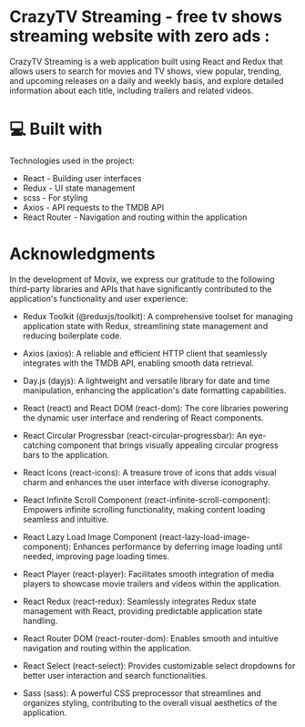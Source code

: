 # CrazyTV Streaming - free tv shows streaming website with zero ads :
CrazyTV Streaming is a web application built using React and Redux that allows users to search for movies and TV shows, view popular, trending, and upcoming releases on a daily and weekly basis, and explore detailed information about each title, including trailers and related videos.

# 💻 Built with
Technologies used in the project:

- React - Building user interfaces
- Redux - UI state management
- scss - For styling
- Axios - API requests to the TMDB API
- React Router - Navigation and routing within the application

# Acknowledgments

In the development of Movix, we express our gratitude to the following third-party libraries and APIs that have significantly contributed to the application's functionality and user experience:

- Redux Toolkit (@reduxjs/toolkit): A comprehensive toolset for managing application state with Redux, streamlining state management and reducing boilerplate code.

- Axios (axios): A reliable and efficient HTTP client that seamlessly integrates with the TMDB API, enabling smooth data retrieval.

- Day.js (dayjs): A lightweight and versatile library for date and time manipulation, enhancing the application's date formatting capabilities.

- React (react) and React DOM (react-dom): The core libraries powering the dynamic user interface and rendering of React components.

- React Circular Progressbar (react-circular-progressbar): An eye-catching component that brings visually appealing circular progress bars to the application.

- React Icons (react-icons): A treasure trove of icons that adds visual charm and enhances the user interface with diverse iconography.

- React Infinite Scroll Component (react-infinite-scroll-component): Empowers infinite scrolling functionality, making content loading seamless and intuitive.

- React Lazy Load Image Component (react-lazy-load-image-component): Enhances performance by deferring image loading until needed, improving page loading times.

- React Player (react-player): Facilitates smooth integration of media players to showcase movie trailers and videos within the application.

- React Redux (react-redux): Seamlessly integrates Redux state management with React, providing predictable application state handling.

- React Router DOM (react-router-dom): Enables smooth and intuitive navigation and routing within the application.

- React Select (react-select): Provides customizable select dropdowns for better user interaction and search functionalities.

- Sass (sass): A powerful CSS preprocessor that streamlines and organizes styling, contributing to the overall visual aesthetics of the application.

